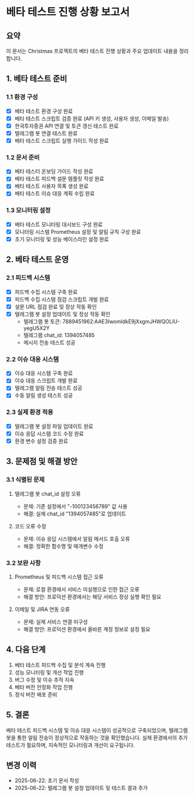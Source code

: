 # 베타 테스트 진행 상황 보고서

## 요약
이 문서는 Christmas 프로젝트의 베타 테스트 진행 상황과 주요 업데이트 내용을 정리합니다.

## 1. 베타 테스트 준비

### 1.1 환경 구성
- [x] 베타 테스트 환경 구성 완료
- [x] 베타 테스트 스크립트 검증 완료 (API 키 생성, 사용자 생성, 이메일 발송)
- [x] 한국투자증권 API 연결 및 토큰 갱신 테스트 완료
- [x] 텔레그램 봇 연결 테스트 완료
- [x] 베타 테스트 스크립트 실행 가이드 작성 완료

### 1.2 문서 준비
- [x] 베타 테스터 온보딩 가이드 작성 완료
- [x] 베타 테스트 피드백 설문 템플릿 작성 완료
- [x] 베타 테스트 사용자 목록 생성 완료
- [x] 베타 테스트 이슈 대응 계획 수립 완료

### 1.3 모니터링 설정
- [x] 베타 테스트 모니터링 대시보드 구성 완료
- [x] 모니터링 시스템 Prometheus 설정 및 알림 규칙 구성 완료
- [x] 초기 모니터링 및 성능 베이스라인 설정 완료

## 2. 베타 테스트 운영

### 2.1 피드백 시스템
- [x] 피드백 수집 시스템 구축 완료
- [x] 피드백 수집 시스템 점검 스크립트 개발 완료
- [x] 설문 URL 점검 완료 및 정상 작동 확인
- [x] 텔레그램 봇 설정 업데이트 및 정상 작동 확인
  - 텔레그램 봇 토큰: 7889451962:AAE3IwomldkE9jXxgmJHWQOLIU-yegU5X2Y
  - 텔레그램 chat_id: 1394057485
  - 메시지 전송 테스트 성공

### 2.2 이슈 대응 시스템
- [x] 이슈 대응 시스템 구축 완료
- [x] 이슈 대응 스크립트 개발 완료
- [x] 텔레그램 알림 전송 테스트 성공
- [x] 수동 알림 생성 테스트 성공

### 2.3 실제 환경 적용
- [x] 텔레그램 봇 설정 파일 업데이트 완료
- [x] 이슈 응답 시스템 코드 수정 완료
- [x] 환경 변수 설정 검증 완료

## 3. 문제점 및 해결 방안

### 3.1 식별된 문제
1. 텔레그램 봇 chat_id 설정 오류
   - 문제: 기존 설정에서 "-100123456789" 값 사용
   - 해결: 실제 chat_id "1394057485"로 업데이트

2. 코드 오류 수정
   - 문제: 이슈 응답 시스템에서 알림 메서드 호출 오류
   - 해결: 정확한 함수명 및 매개변수 수정

### 3.2 보완 사항
1. Prometheus 및 피드백 시스템 접근 오류
   - 문제: 로컬 환경에서 서비스 미실행으로 인한 접근 오류
   - 해결 방안: 프로덕션 환경에서는 해당 서비스 정상 실행 확인 필요

2. 이메일 및 JIRA 연동 오류
   - 문제: 실제 서비스 연결 미구성
   - 해결 방안: 프로덕션 환경에서 올바른 계정 정보로 설정 필요

## 4. 다음 단계
1. 베타 테스트 피드백 수집 및 분석 계속 진행
2. 성능 모니터링 및 개선 작업 진행
3. 버그 수정 및 이슈 추적 지속
4. 베타 버전 안정화 작업 진행
5. 정식 버전 배포 준비

## 5. 결론
베타 테스트 피드백 시스템 및 이슈 대응 시스템이 성공적으로 구축되었으며, 텔레그램 봇을 통한 알림 전송이 정상적으로 작동하는 것을 확인했습니다. 실제 환경에서의 추가 테스트가 필요하며, 지속적인 모니터링과 개선이 요구됩니다.

## 변경 이력
- 2025-06-22: 초기 문서 작성
- 2025-06-22: 텔레그램 봇 설정 업데이트 및 테스트 결과 추가 